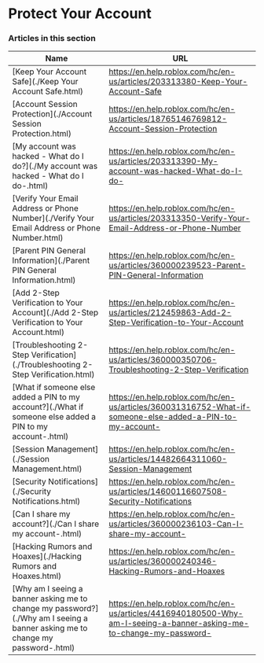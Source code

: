 # Protect Your Account  
### Articles in this section
Name|URL
-|-
[Keep Your Account Safe](./Keep Your Account Safe.html) |https://en.help.roblox.com/hc/en-us/articles/203313380-Keep-Your-Account-Safe
[Account Session Protection](./Account Session Protection.html) |https://en.help.roblox.com/hc/en-us/articles/18765146769812-Account-Session-Protection
[My account was hacked - What do I do?](./My account was hacked - What do I do-.html) |https://en.help.roblox.com/hc/en-us/articles/203313390-My-account-was-hacked-What-do-I-do-
[Verify Your Email Address or Phone Number](./Verify Your Email Address or Phone Number.html) |https://en.help.roblox.com/hc/en-us/articles/203313350-Verify-Your-Email-Address-or-Phone-Number
[Parent PIN General Information](./Parent PIN General Information.html) |https://en.help.roblox.com/hc/en-us/articles/360000239523-Parent-PIN-General-Information
[Add 2-Step Verification to Your Account](./Add 2-Step Verification to Your Account.html) |https://en.help.roblox.com/hc/en-us/articles/212459863-Add-2-Step-Verification-to-Your-Account
[Troubleshooting 2-Step Verification](./Troubleshooting 2-Step Verification.html) |https://en.help.roblox.com/hc/en-us/articles/360000350706-Troubleshooting-2-Step-Verification
[What if someone else added a PIN to my account?](./What if someone else added a PIN to my account-.html) |https://en.help.roblox.com/hc/en-us/articles/360031316752-What-if-someone-else-added-a-PIN-to-my-account-
[Session Management](./Session Management.html) |https://en.help.roblox.com/hc/en-us/articles/14482664311060-Session-Management
[Security Notifications](./Security Notifications.html) |https://en.help.roblox.com/hc/en-us/articles/14600116607508-Security-Notifications
[Can I share my account?](./Can I share my account-.html) |https://en.help.roblox.com/hc/en-us/articles/360000236103-Can-I-share-my-account-
[Hacking Rumors and Hoaxes](./Hacking Rumors and Hoaxes.html) |https://en.help.roblox.com/hc/en-us/articles/360000240346-Hacking-Rumors-and-Hoaxes
[Why am I seeing a banner asking me to change my password?](./Why am I seeing a banner asking me to change my password-.html) |https://en.help.roblox.com/hc/en-us/articles/4416940180500-Why-am-I-seeing-a-banner-asking-me-to-change-my-password-